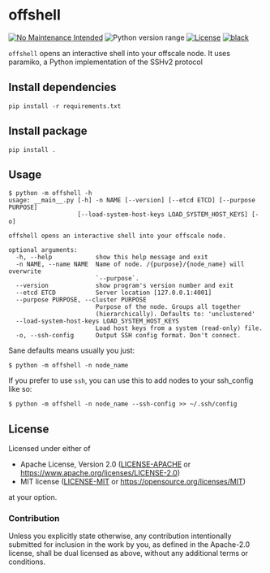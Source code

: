 offshell
========
[![No Maintenance Intended](http://unmaintained.tech/badge.svg)](http://unmaintained.tech)
![Python version range](https://img.shields.io/badge/python-2.7%20|%203.4%20|%203.5%20|%203.6%20|%203.7%20|%203.8-blue.svg)
[![License](https://img.shields.io/badge/license-Apache--2.0%20OR%20MIT-blue.svg)](https://opensource.org/licenses/Apache-2.0)
[![black](https://img.shields.io/badge/code%20style-black-000000.svg)](https://github.com/psf/black)

`offshell` opens an interactive shell into your offscale node. It uses paramiko, a Python implementation of the SSHv2 protocol

## Install dependencies

    pip install -r requirements.txt

## Install package

    pip install .

## Usage

    $ python -m offshell -h
    usage: __main__.py [-h] -n NAME [--version] [--etcd ETCD] [--purpose PURPOSE]
                       [--load-system-host-keys LOAD_SYSTEM_HOST_KEYS] [-o]
    
    offshell opens an interactive shell into your offscale node.
    
    optional arguments:
      -h, --help            show this help message and exit
      -n NAME, --name NAME  Name of node. /{purpose}/{node_name} will overwrite
                            `--purpose`.
      --version             show program's version number and exit
      --etcd ETCD           Server location [127.0.0.1:4001]
      --purpose PURPOSE, --cluster PURPOSE
                            Purpose of the node. Groups all together
                            (hierarchically). Defaults to: 'unclustered'
      --load-system-host-keys LOAD_SYSTEM_HOST_KEYS
                            Load host keys from a system (read-only) file.
      -o, --ssh-config      Output SSH config format. Don't connect.

Sane defaults means usually you just:

    $ python -m offshell -n node_name

If you prefer to use `ssh`, you can use this to add nodes to your ssh_config like so:
    
    $ python -m offshell -n node_name --ssh-config >> ~/.ssh/config

## License

Licensed under either of

- Apache License, Version 2.0 ([LICENSE-APACHE](LICENSE-APACHE) or <https://www.apache.org/licenses/LICENSE-2.0>)
- MIT license ([LICENSE-MIT](LICENSE-MIT) or <https://opensource.org/licenses/MIT>)

at your option.

### Contribution

Unless you explicitly state otherwise, any contribution intentionally submitted
for inclusion in the work by you, as defined in the Apache-2.0 license, shall be
dual licensed as above, without any additional terms or conditions.
